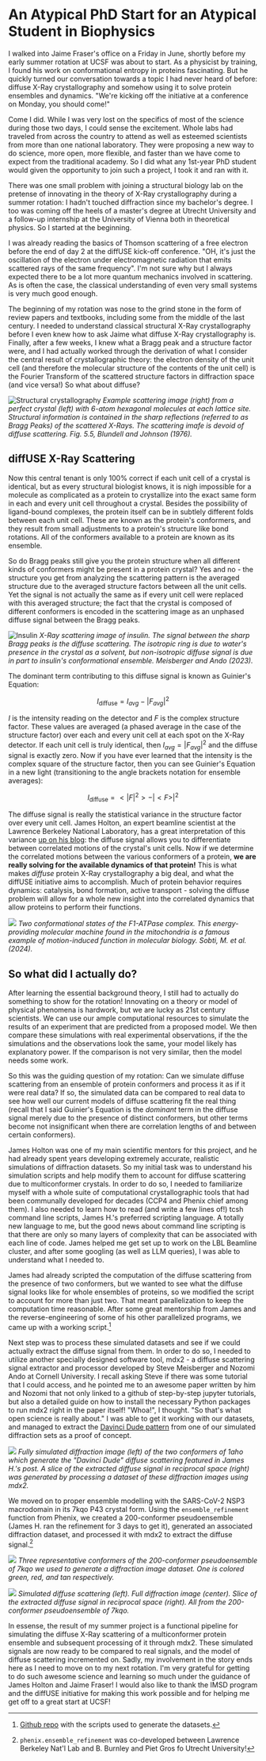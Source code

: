# An Atypical PhD Start for an Atypical Student in Biophysics

I walked into Jaime Fraser's office on a Friday in June, shortly before my early summer rotation at UCSF was about to start. As a physicist by training, I found his work on conformational entropy in proteins fascinating. But he quickly turned our conversation towards a topic I had never heard of before: diffuse X-Ray crystallography and somehow using it to solve protein ensembles and dynamics. "We're kicking off the initiative at a conference on Monday, you should come!"

Come I did. While I was very lost on the specifics of most of the science during those two days, I could sense the excitement. Whole labs had traveled from across the country to attend as well as esteemed scientists from more than one national laboratory. They were proposing a new way to do science, more open, more flexible, and faster than we have come to expect from the traditional academy. So I did what any 1st-year PhD student would given the opportunity to join such a project, I took it and ran with it.

There was one small problem with joining a structural biology lab on the pretense of innovating in the theory of X-Ray crystallography during a summer rotation: I hadn't touched diffraction since my bachelor's degree. I too was coming off the heels of a master's degree at Utrecht University and a follow-up internship at the University of Vienna both in theoretical physics. So I started at the beginning.

I was already reading the basics of Thomson scattering of a free electron before the end of day 2 at the diffUSE kick-off conference. "OH, it's just the oscillation of the electron under electromagnetic radiation that emits scattered rays of the same frequency". I'm not sure why but I always expected there to be a lot more quantum mechanics involved in scattering. As is often the case, the classical understanding of even very small systems is very much good enough. 

The beginning of my rotation was nose to the grind stone in the form of review papers and textbooks, including some from the middle of the last century. I needed to understand classical structural X-Ray crystallography before I even knew how to ask Jaime what diffuse X-Ray crystallography is. Finally, after a few weeks, I knew what a Bragg peak and a structure factor were, and I had actually worked through the derivation of what I consider the central result of crystallographic theory: the electron density of the unit cell (and therefore the molecular structure of the contents of the unit cell) is the Fourier Transform of the scattered structure factors in diffraction space (and vice versa!) So what about diffuse?

![Structural crystallography](/assets/images/posts/structure_scattering.png "Easy ")
*Example scattering image (right) from a perfect crystal (left) with 6-atom hexagonal molecules at each lattice site. Structural information is contained in the sharp reflections (referred to as Bragg Peaks) of the scattered X-Rays. The scattering imafe is devoid of diffuse scattering. Fig. 5.5, Blundell and Johnson (1976).*


## diffUSE X-Ray Scattering

Now this central tenant is only 100% correct if each unit cell of a crystal is identical, but as every structural biologist knows, it is nigh impossible for a molecule as complicated as a protein to crystallize into the exact same form in each and every unit cell throughout a crystal. Besides the possibility of ligand-bound complexes, the protein itself can be in subtlely different folds between each unit cell. These are known as the protein's conformers, and they result from small adjustments to a protein's structure like bond rotations. All of the conformers available to a protein are known as its ensemble.

So do Bragg peaks still give you the protein structure when all different kinds of conformers might be present in a protein crystal? Yes and no - the structure you get from analyzing the scattering pattern is the averaged structure due to the averaged structure factors between all the unit cells. Yet the signal is not actually the same as if every unit cell were replaced with this averaged structure; the fact that the crystal is composed of different conformers is encoded in the scattering image as an unphased diffuse signal between the Bragg peaks. 

![Insulin](/assets/images/posts/insulin_diffuse.png)
*X-Ray scattering image of insulin. The signal between the sharp Bragg peaks is the diffuse scattering. The isotropic ring is due to water's presence in the crystal as a solvent, but non-isotropic diffuse signal is due in part to insulin's conformational ensemble. Meisberger and Ando (2023).*

The dominant term contributing to this diffuse signal is known as Guinier's Equation:

$$
I_{\text{diffuse}}=I_{avg}-|F_{avg}|^2
$$

$I$ is the intensity reading on the detector and $F$ is the complex structure factor. These values are averaged (a phased average in the case of the structure factor) over each and every unit cell at each spot on the X-Ray detector. If each unit cell is truly identical, then $I_{avg}=|F_{avg}|^2$ and the diffuse signal is exactly zero. Now if you have ever learned that the intensity is the complex square of the structure factor, then you can see Guinier's Equation in a new light (transitioning to the angle brackets notation for ensemble averages):

$$
I_{\text{diffuse}}=<|F|^2>-|<F>|^2
$$

The diffuse signal is really the statistical variance in the structure factor over every unit cell. James Holton, an expert beamline scientist at the Lawrence Berkeley National Laboratory, has a great interpretation of this variance [up on his blog](https://bl831.als.lbl.gov/~jamesh/diffuse_scatter/): the diffuse signal allows you to differentiate between correlated motions of the crystal's unit cells. Now if we determine the correlated motions between the various conformers of a protein, **we are really solving for the available dynamics of that protein!** This is what makes *diffuse* protein X-Ray crystallography a big deal, and what the diffUSE initiative aims to accomplish. Much of protein behavior requires dynamics: catalysis, bond formation, active transport - solving the diffuse problem will allow for a whole new insight into the correlated dynamics that allow proteins to perform their functions.

![](/assets/images/posts/ATPase_conformers.jpg)
*Two conformational states of the F1-ATPase complex. This energy-providing molecular machine found in the mitochondria is a famous example of motion-induced function in molecular biology. Sobti, M. et al.(2024).*

## So what did I actually do?

After learning the essential background theory, I still had to actually do something to show for the rotation! Innovating on a theory or model of physical phenomena is hardwork, but we are lucky as 21st century scientists. We can use our ample computational resources to simulate the results of an experiment that are predicted from a proposed model. We then compare these simulations with real experimental observations, if the the simulations and the observations look the same, your model likely has explanatory power. If the comparison is not very similar, then the model needs some work. 

So this was the guiding question of my rotation: Can we simulate diffuse scattering from an ensemble of protein conformers and process it as if it were real data? If so, the simulated data can be compared to real data to see how well our current models of diffuse scattering fit the real thing (recall that I said Guinier's Equation is the *dominant* term in the diffuse signal merely due to the presence of distinct conformers, but other terms become not insignificant when there are correlation lengths of and between certain conformers). 

James Holton was one of my main scientific mentors for this project, and he had already spent years developing extremely accurate, realistic simulations of diffraction datasets. So my initial task was to understand his simulation scripts and help modify them to account for diffuse scattering due to multiconformer crystals. In order to do so, I needed to familiarize myself with a whole suite of computational crystallographic tools that had been communally developed for decades (CCP4 and Phenix chief among them). I also needed to learn how to read (and write a few lines of!) tcsh command line scripts, James H.'s preferred scripting language. A totally new language to me, but the good news about command line scripting is that there are only so many layers of complexity that can be associated with each line of code. James helped me get set up to work on the LBL Beamline cluster, and after some googling (as well as LLM queries), I was able to understand what I needed to.

James had already scripted the computation of the diffuse scattering from the presence of two conformers, but we wanted to see what the diffuse signal looks like for whole ensembles of proteins, so we modified the script to account for more than just two. That meant parallelization to keep the computation time reasonable. After some great mentorship from James and the reverse-engineering of some of his other parallelized programs, we came up with a working script.[^1] 

Next step was to process these simulated datasets and see if we could actually extract the diffuse signal from them. In order to do so, I needed to utilize another specially designed software tool, mdx2 - a diffuse scattering signal extractor and processor developed by Steve Meisberger and Nozomi Ando at Cornell University. I recall asking Steve if there was some tutorial that I could access, and he pointed me to an awesome paper written by him and Nozomi that not only linked to a github of step-by-step jupyter tutorials, but also a detailed guide on how to install the necessary Python packages to run mdx2 right in the paper itself! "Whoa!", I thought. "So that's what open science is really about." I was able to get it working with our datasets, and managed to extract the [Davinci Dude pattern](https://diffuse.science/posts/davinci/) from one of our simulated diffraction sets as a proof of concept.

![](/assets/images/posts/Davinci_real_rec.png)
*Fully simulated diffraction image (left) of the two conformers of 1aho which generate the "Davinci Dude" diffuse scattering featured in James H.'s post. A slice of the extracted diffuse signal in reciprocal space (right) was generated by processing a dataset of these diffraction images using mdx2.*

We moved on to proper ensemble modelling with the SARS-CoV-2 NSP3 macrodomain in its 7kqo P43 crystal form. Using the ```ensemble_refinement``` function from Phenix, we created a 200-conformer pseudoensemble (James H. ran the refinement for 3 days to get it), generated an associated diffraction dataset, and processed it with mdx2 to extract the diffuse signal.[^2]

![](/assets/images/posts/7kqo_3models.png)
*Three representative conformers of the 200-conformer pseudoensemble of 7kqo we used to generate a diffraction image dataset. One is colored green, red, and tan respectively.*

![](/assets/images/posts/7kqo_series.png)
*Simulated diffuse scattering (left). Full diffraction image (center). Slice of the extracted diffuse signal in reciprocal space (right). All from the 200-conformer pseudoensemble of 7kqo.*

In essense, the result of my summer project is a functional pipeline for simulating the diffuse X-Ray scattering of a multiconformer protein ensemble and subsequent processing of it through mdx2. These simulated signals are now ready to be compared to real signals, and the model of diffuse scattering incremented on. Sadly, my involvement in the story ends here as I need to move on to my next rotation. I'm very grateful for getting to do such awesome science and learning so much under the guidance of James Holton and Jaime Fraser! I would also like to thank the IMSD program and the diffUSE initiative for making this work possible and for helping me get off to a great start at UCSF! 


[^1]: [Github repo](https://github.com/jmholton/altloc_diffuse) with the scripts used to generate the datasets.

[^2]: ```phenix.ensemble_refinement``` was co-developed between Lawrence Berkeley Nat'l Lab and B. Burnley and Piet Gros fo Utrecht University!
